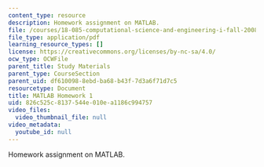 ```yaml
---
content_type: resource
description: Homework assignment on MATLAB.
file: /courses/18-085-computational-science-and-engineering-i-fall-2008/826c525c8137544e010ea1186c994757_ml1.pdf
file_type: application/pdf
learning_resource_types: []
license: https://creativecommons.org/licenses/by-nc-sa/4.0/
ocw_type: OCWFile
parent_title: Study Materials
parent_type: CourseSection
parent_uid: df610098-8ebd-ba68-b43f-7d3a6f71d7c5
resourcetype: Document
title: MATLAB Homework 1
uid: 826c525c-8137-544e-010e-a1186c994757
video_files:
  video_thumbnail_file: null
video_metadata:
  youtube_id: null
---
```

Homework assignment on MATLAB.